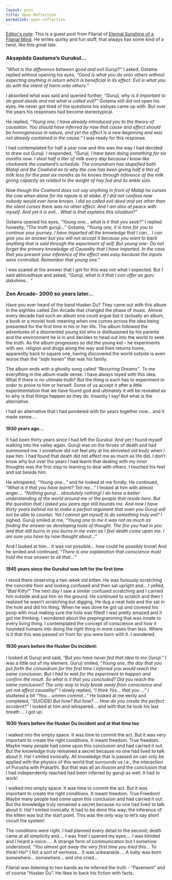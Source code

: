 ```yaml
---
layout: post
title: Upon Reflection
permalink: upon-reflection
---
```


<p class="editors-note">
<u>Editor's note</u>: This is a guest post from Filarial of <a href="http://filarial.blogspot.in">Eternal Sunshine of a Filarial Mind</a>. He writes quirky and fun stuff, that always has some kind of a twist, like this great tale.
</p>

### Akṣapāda Gautama’s Gurukul…

*“What is the difference between good and evil Guruji?”* I asked. Gotama replied without opening his eyes, *“Good is what you do onto others without expecting anything in return which is beneficial in its effect. Evil is what you do with the intent of harm onto others.”* 

I absorbed what was said and queried further, *“Guruji, why is it important to do good deeds and not what is called evil?”* Gotama still did not open his eyes. He never got tired of the questions his sishyas came up with. But over the years his responses had become stereotypical.

He replied, *“Young one, I have already introduced you to the theory of causation. You should have inferred by now that cause and effect should be homogeneous in nature, and yet the effect is a new beginning and was not already contained in the cause.”* I was ready for this response. 

I had contemplated for half a year now and this was the way I had decided to draw out Guruji. I responded, *“Guruji, I have been doing something for six months now. I steal half a liter of milk every day because I know like clockwork the cowherd’s schedule. The conundrum has stupefied both Mataji and the Cowherd as to why the cow has been giving half a liter of milk less for the past six months as he knows through inference of the milk giving capacity as related to the weight of hay fed and its ankle size.* 

*Now though the Cowherd does not say anything in front of Mataji he curses the cow when alone for his repute is at stake. If I did not confess now nobody would ever have known. I did so called evil deed and yet other than the silent curses there was no other effect. And I am also at peace with myself. And yet it is evil… What is that explains this situation?”* 

Gotama opened his eyes, *“Young one… what is it that you seek?”* I replied honestly, *“The truth guruji…”* Gotama, *“Young one, it is time for you to continue your journey. I have imparted all the knowledge that I can… I can give you an answer but you will not accept it because you want to back anything that is said through the experiment of self. But young one- Do not forget the primary knowledge of Causality that I have imparted. In the case that you present your inference of the effect was easy because the inputs were controlled. Remember that young one.”* 

I was scared at the answer that I got for this was not what I expected. But I said abhivadhaye and asked, *“Guruji, what is it that I can offer as guru dakshina… ”*

### Zen Arcade- 2000 so years later…

Have you ever heard of the band Husker Du? They came out with this album in the eighties called Zen Arcade that changed the phase of music. Almost every decade had such an album one could argue but it (actually an album, a book or a movie) took meaning when one comes across the idea being presented for the first time in his or her life. The album followed the adventures of a disoriented young kid who is disillusioned by his parents and the environment he is in and decides to head out into the world to seek the truth. As the album progresses so did the young kid – he experiments with sex, religion and drugs along the way and then returns home, apparently back to square one, having discovered the world outside is even worse than the *“safe haven”* that was his family. 

The album ends with a ghostly song called *“Recurring Dreams”*. To me everything in the album made sense. I have always toyed with this idea. What If there is no ultimate truth? But the thing is each has to experiment in order to prove to him or herself. Some of us accept it after a little experimentation that we have found god and ultimately it will be revealed as to why is that things happen as they do. Insanity I say! But what is the alternative.

I had an alternative that I had pondered with for years together now… and it made sense….

#### 1930 years ago…

It had been thirty years since I had left the Gurukul. And yet I found myself walking into the valley again. Guruji was on the throes of death and had summoned me. I somehow did not feel pity at his shriveled old body when I saw him. I had found that death did not affect me as much as life did. I don’t know why but over the years I had learnt that dealing with my inner thoughts was the first step to learning to deal with others. I touched his feet and sat beside him. 

He whispered, *“Young one…”* and he looked at me fondly. He continued, *“What is it that you have learnt? Tell me…”* I looked at him with almost anger…. *“Nothing guruji… absolutely nothing! I do have a better understanding of the world around me or the people that reside here. But the question that I asked you years ago still hounds me. And now I have thirty years behind me to make a perfect argument that even you Guruji will not be able to counter. Yet I cannot get myself to do something truly evil”* I sighed. Guruji smiled at me, *“Young one to me it was not as much as finding the answer as developing tools of thought. The fire you had in you and that still burns in you burns in me even as I feel death come upon me. I am sure you have by now thought about…”* 

And I looked at him… it was not possible… how could he possibly know! And he smiled and continued, *“There is one explanation that conscience must hold the true answer to all that…”*

#### 1945 years since the Gurukul was left for the first time

I stood there observing a two week old kitten. He was furiously scratching the concrete floor and looking confused and then sat upright and… I yelled, *“Bad Kitty!”* The next day I saw a similar confused scratching and I carried him outside and put him on the ground. He continued to scratch and then I realized he wasn’t scratching but digging. He dug a neat hole and the sat in the hole and did his thing. When he was done he got up and covered his poop with mud making sure the hole was filled! I was pretty amazed and it got me thinking. I wondered about the preprogramming that was innate to every living thing. I contemplated the concept of conscience and how it hounded humans into doing the right thing in more cases than less. Where is it that this was passed on from for you were born with it. I wondered.

#### 1930 years before the Husker Du incident:

I looked at Guruji and said, *“But you have never fed that idea to me Guruji.”* I was a little out of my element. Guruji smiled, *“Young one, the day that you put forth the conundrum for the first time I inferred you would reach the same conclusion. But I had to wait for the experiment to happen and confirm the result. So what is it that you concluded? Did you reach the same conclusion? The only way to truly break away from conscience and yet not affect causality!”* I slowly replied, *“I think Yes… that you …”* I stuttered a bit *“You… ummm commit...”* He looked at me eerily and completed, *“SUICIDE! But how? But how? … How do you create the perfect accident?”* I looked at him and whispered… and with that he took his last breath … I got up.

#### 1930 Years before the Husker Du Incident and at that time too

I walked into the empty space. It was time to commit the act. But it was very important to create the right conditions. It meant freedom. True freedom. Maybe many people had come upon this conclusion and had carried it out. But the knowledge truly remained a secret because no one had lived to talk about it. Ha! I smiled ironically. All knowledge that Is passed on can only be applied with the physics of this world that surrounds us i.e., the interaction of Purusha with Prakarthi. But that was all an illusion and the conclusion that I had independently reached had been inferred by guruji as well. It had to work!

I walked into empty space. It was time to commit the act. But it was important to create the right conditions. It meant freedom. True Freedom! Maybe many people had come upon this conclusion and had carried it out. But the knowledge truly remained a secret because no one had lived to talk about it. Ha! I smiled ironically. It had to be done this way; the inference of the kitten was but the start point. This was the only way to let’s say short circuit the system!

The conditions were right. I had planned every detail to the second; death came at all simplicity and…. I was free! I opened my eyes…. I was blinded and I heard a voice….. A strange form of communication but I somehow understood, *“You almost got away the very first time you tried this... To think! Ha!”* I felt a sort of eeriness… It was unbearable….
A baby was born somewhere… somewhere… and she cried…

<p class="editors-note">
Filarial was listening to two bands as he inferred the truth - “Pavement” and of course “Husker Du”. He likes to back his fiction with facts.
</p>
